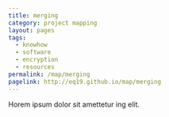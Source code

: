 ```yaml
---
title: merging
category: project mapping
layout: pages
tags:
  - knowhow
  - software
  - encryption
  - resources
permalink: /map/merging
pagelink: http://eq19.github.io/map/merging
---
```

Horem ipsum dolor sit amettetur ing elit. 
